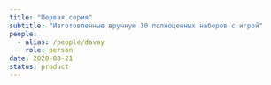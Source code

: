 ```yaml
---
title: "Первая серия"
subtitle: "Изготовленные вручную 10 полноценных наборов с игрой"
people:
  - alias: /people/davay
    role: person
date: 2020-08-21
status: product
---
```

